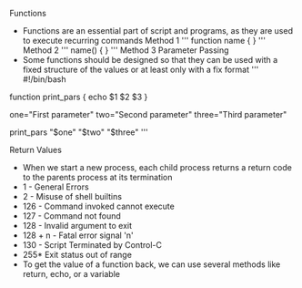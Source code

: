 Functions
- Functions are an essential part of script and programs, as they are used to execute recurring commands
Method 1
''' function name {
    <commands>
} '''
Method 2
''' name() {
    <commands>
} '''
Method 3
Parameter Passing
- Some functions should be designed so that they can be used with a fixed structure of the values or at least only with a fix format
''' #!/bin/bash

function print_pars {
	echo $1 $2 $3
}

one="First parameter"
two="Second parameter"
three="Third parameter"

print_pars "$one" "$two" "$three" '''

Return Values
- When we start a new process, each child process returns a return code to the parents process at its termination
- 1 - General Errors
- 2 - Misuse of shell builtins
- 126 - Command invoked cannot execute
- 127 - Command not found
- 128 - Invalid argument to exit
- 128 + n - Fatal error signal 'n'
- 130 - Script Terminated by Control-C
- 255\* Exit status out of range
- To get the value of a function back, we can use several methods like return, echo, or a variable
